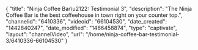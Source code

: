 {
    "title": "Ninja Coffee Bar\u2122: Testimonial 3",
    "description": "The Ninja Coffee Bar is the best coffeehouse in town right on your counter top.",
    "channelid": "6410336",
    "videoid": "66104530",
    "date_created": "1442840247",
    "date_modified": "1466458874",
    "type": "captivate",
    "layout": "channelVideo",
    "url": "\/home\/ninja-coffee-bar-testimonial-3\/6410336-66104530"
}